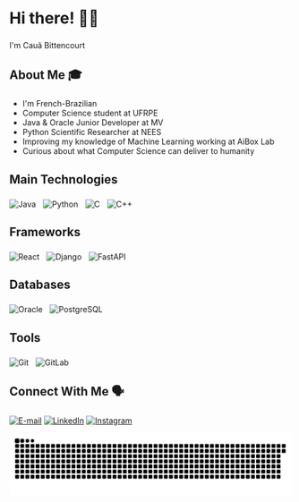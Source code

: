 <h1 align="left">Hi there! 👨‍💻</h1>

###

<p align="left">I'm Cauã Bittencourt </p>

###

<h2 align="left">About Me 🎓</h2>

###

<ul>
  <li>I'm French-Brazilian </li>
  <li>Computer Science student at UFRPE</li>
  <li>Java & Oracle Junior Developer at MV</li>
  <li>Python Scientific Researcher at NEES</li>
  <li>Improving my knowledge of Machine Learning working at AiBox Lab</li>
  <li>Curious about what Computer Science can deliver to humanity</li>
</ul>

###

<h2 align="left">Main Technologies </h2>

###

<div align="left">   
  <img src="https://cdn.jsdelivr.net/gh/devicons/devicon@latest/icons/java/java-original.svg" alt="Java" width="50" />   
  <img width="5" />
  <img src="https://cdn.jsdelivr.net/gh/devicons/devicon@latest/icons/python/python-original.svg" alt="Python" width="50" />
  <img width="5" />
  <img src="https://cdn.jsdelivr.net/gh/devicons/devicon/icons/c/c-original.svg" alt="C" width="50" />
  <img width="5" />
  <img src="https://cdn.jsdelivr.net/gh/devicons/devicon@latest/icons/cplusplus/cplusplus-original.svg" alt="C++" width="50" />
  <img width="5" />
</div>

###

<h2 align="left">Frameworks </h2>

### 

<div align="left">
  <img src="https://cdn.jsdelivr.net/gh/devicons/devicon@latest/icons/react/react-original.svg" alt="React" width="50" />
  <img width="5" />
  <img src="https://icongr.am/devicon/django-line.svg?size=148&color=ffffff" alt="Django" width="50" />
  <img width="5" />
  <img src="https://cdn.jsdelivr.net/gh/devicons/devicon@latest/icons/fastapi/fastapi-original-wordmark.svg" alt="FastAPI" width="50" />
  <img width="5" />
</div>

###

<h2 align="left">Databases </h2>

### 

<div align="left">
  <img src="https://cdn.jsdelivr.net/gh/devicons/devicon@latest/icons/oracle/oracle-original.svg" alt="Oracle" width="50" />
  <img width="5" />
  <img src="https://cdn.jsdelivr.net/gh/devicons/devicon@latest/icons/postgresql/postgresql-original-wordmark.svg" alt="PostgreSQL" width="50" />
  <img width="5" />
</div>

###

<h2 align="left">Tools </h2>

### 

<div align="left">
  <img src="https://cdn.jsdelivr.net/gh/devicons/devicon@latest/icons/git/git-original.svg" alt="Git" width="50" />    
  <img width="5" />
  <img src="https://cdn.jsdelivr.net/gh/devicons/devicon@latest/icons/gitlab/gitlab-original.svg" alt="GitLab" width="50" />
  <img width="5" />    
</div>

###

<h2 align="left">Connect With Me 🗣️</h2>

###

<div align="left">

  [![E-mail](https://img.shields.io/badge/Gmail-333333?style=for-the-badge&logo=gmail&logoColor=white)](mailto:caua.fb@gmail.com)
  [![LinkedIn](https://img.shields.io/badge/LinkedIn-0077B5?style=for-the-badge&logo=linkedin&logoColor=white)](https://www.linkedin.com/in/CauBitten/)
  [![Instagram](https://img.shields.io/badge/-Instagram-%23E4405F?style=for-the-badge&logo=instagram&logoColor=white)](https://www.instagram.com/caubitten/)
</div>

<!-- Snake Animation -->
<div align="center">

  ![snake gif](https://github.com/CauBitten/CauBitten/blob/output/github-snake-dark.svg)
</div>
